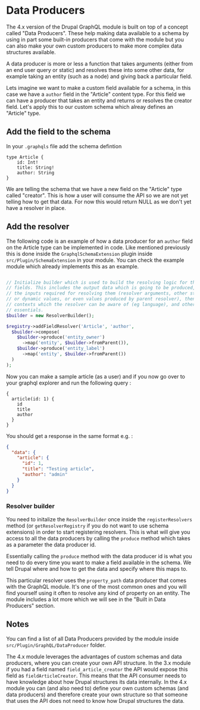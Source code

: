 # Data Producers

The 4.x version of the Drupal GraphQL module is built on top of a concept called "Data Producers". These help making data available to a schema by using in part some built-in producers that come with the module but you can also make your own custom producers to make more complex data structures available.

A data producer is more or less a function that takes arguments (either from an end user query or static) and resolves these into some other data, for example taking an entity (such as a node) and giving back a particular field.

Lets imagine we want to make a custom field available for a schema, in this case we have a `author` field in the "Article" content type. For this field we can have a producer that takes an entity and returns or resolves the creator field. Let's apply this to our custom schema which alreay defines an "Article" type.

## Add the field to the schema

In your `.graphqls` file add the schema defintion

```
type Article {
    id: Int!
    title: String!
    author: String
}
```

We are telling the schema that we have a new field on the "Article" type called "creator". This is how a user will consume the API so we are not yet telling how to get that data. For now this would return NULL as we don't yet have a resolver in place.

## Add the resolver

The following code is an example of how a data producer for an `author` field on the Article type can be implemented in code. Like mentioned previously this is done inside the `GraphqlSchemaExtension` plugin inside `src/Plugin/SchemaExtension` in your module. You can check the example
module which already implements this as an example.

```php

// Initialize builder which is used to build the resolving logic for the
// fields. This includes the output data which is going to be produced,
// the inputs required for resolving them (resolver arguments, other static
// or dynamic values, or even values produced by parent resolver), then the
// contexts which the resolver can be aware of (eg language), and other
// essentials.
$builder = new ResolverBuilder();

$registry->addFieldResolver('Article', 'author',
  $builder->compose(
    $builder->produce('entity_owner')
      ->map('entity', $builder->fromParent()),
    $builder->produce('entity_label')
      ->map('entity', $builder->fromParent())
  )
);
```
Now you can make a sample article (as a user) and if you now go over to your graphql explorer and run the following query : 

```
{
  article(id: 1) {
    id
    title
    author
  }
}
``` 

You should get a response in the same format e.g. : 

```json
{
  "data": {
    "article": {
      "id": 1,
      "title": "Testing article",
      "author": "admin"
    }
  }
}
``` 

### Resolver builder

You need to initalize the `ResolverBuilder` once inside the `registerResolvers` method (or `getResolverRegistry` if you do not want to use schema extensions) in order to start registering resolvers. This is what will give you access to all the data producers by calling the `produce` method which takes as a parameter the data producer id.

Essentially calling the `produce` method with the data producer id is what you need to do every time you want to make a field available in the schema. We tell Drupal where and how to get the data and specify where this maps to.

This particular resolver uses the `property_path` data producer that comes with the GraphQL module. It's one of the most common ones and you will find yourself using it often to resolve any kind of property on an entity. The module includes a lot more which we will see in the "Built in Data Producers" section.

## Notes

You can find a list of all Data Producers provided by the module inside `src/Plugin/GraphQL/DataProducer` folder.

The 4.x module leverages the advantages of custom schemas and data producers, where you can create your own API structure. In the 3.x module if you had a field named `field_article_creator` the API would expose this field as `fieldArticleCreator`. This means that the API consumer needs to have knowledge about how Drupal structures its data internally.
In the 4.x module you can (and also need to) define your own custom schemas (and data producers) and therefore create your own structure so that someone that uses the API does not need to know how Drupal structures the data.
